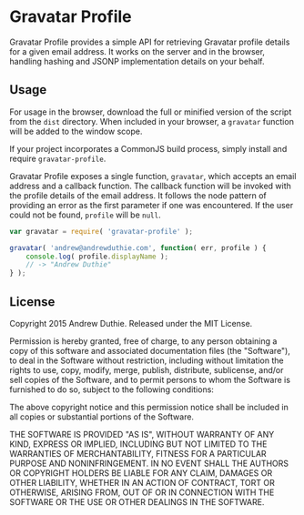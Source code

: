 Gravatar Profile
================

Gravatar Profile provides a simple API for retrieving Gravatar profile details for a given email address. It works on the server and in the browser, handling hashing and JSONP implementation details on your behalf.

## Usage

For usage in the browser, download the full or minified version of the script from the `dist` directory. When included in your browser, a `gravatar` function will be added to the window scope.

If your project incorporates a CommonJS build process, simply install and require `gravatar-profile`.

Gravatar Profile exposes a single function, `gravatar`, which accepts an email address and a callback function. The callback function will be invoked with the profile details of the email address. It follows the node pattern of providing an error as the first parameter if one was encountered. If the user could not be found, `profile` will be `null`.

```js
var gravatar = require( 'gravatar-profile' );

gravatar( 'andrew@andrewduthie.com', function( err, profile ) {
	console.log( profile.displayName );
	// -> "Andrew Duthie"
} );
```

## License

Copyright 2015 Andrew Duthie. Released under the MIT License.

Permission is hereby granted, free of charge, to any person obtaining a copy of this software and associated documentation files (the "Software"), to deal in the Software without restriction, including without limitation the rights to use, copy, modify, merge, publish, distribute, sublicense, and/or sell copies of the Software, and to permit persons to whom the Software is furnished to do so, subject to the following conditions:

The above copyright notice and this permission notice shall be included in all copies or substantial portions of the Software.

THE SOFTWARE IS PROVIDED "AS IS", WITHOUT WARRANTY OF ANY KIND, EXPRESS OR IMPLIED, INCLUDING BUT NOT LIMITED TO THE WARRANTIES OF MERCHANTABILITY, FITNESS FOR A PARTICULAR PURPOSE AND NONINFRINGEMENT. IN NO EVENT SHALL THE AUTHORS OR COPYRIGHT HOLDERS BE LIABLE FOR ANY CLAIM, DAMAGES OR OTHER LIABILITY, WHETHER IN AN ACTION OF CONTRACT, TORT OR OTHERWISE, ARISING FROM, OUT OF OR IN CONNECTION WITH THE SOFTWARE OR THE USE OR OTHER DEALINGS IN THE SOFTWARE.
